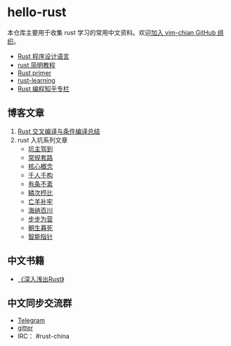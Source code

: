 # hello-rust

本仓库主要用于收集 rust 学习的常用中文资料。欢迎[加入 vim-chian GitHub 组织](http://probot-invite.herokuapp.com/join/eyJhbGciOiJIUzI1NiIsInR5cCI6IkpXVCJ9.eyJzdWIiOiJydXN0LWNoaW5hIiwiaXNzIjo3NDQ1MzY2LCJyb2xlIjoibWVtYmVyIiwiaWF0IjoxNTg0NzU3NjE1fQ.WD6-dRD79nwxR2f5d9_BoGrw_5fxkAjAcIf2kCzZqI4)。

- [Rust 程序设计语言](https://kaisery.github.io/trpl-zh-cn/)
- [rust 简明教程](https://geektutu.com/post/quick-rust.html)
- [Rust primer](https://legacy.gitbook.com/book/rustcc/rustprimer)
- [rust-learning](https://github.com/ctjhoa/rust-learning)
- [Rust 编程知乎专栏](https://zhuanlan.zhihu.com/rust-lang)

## 博客文章

1. [Rust 交叉编译与条件编译总结](https://juejin.im/entry/5bf6623351882521c8113e0d)
2. rust 入坑系列文章
   - [坑主驾到](https://juejin.im/entry/5d8a37226fb9a04dda70824f)
   - [常规套路](https://juejin.im/entry/5d9ca2925188252e097569c5)
   - [核心概念](https://juejin.im/entry/5da495715188251c7b5921ad)
   - [千人千构](https://juejin.im/entry/5db6f21551882564586e7567)
   - [有条不紊](https://juejin.im/entry/5dc0536af265da4d1518ed41)
   - [鳞次栉比](https://juejin.im/entry/5de52aabf265da05f264c278)
   - [亡羊补牢](https://juejin.im/entry/5e0c32386fb9a0484650828d)
   - [海纳百川](https://juejin.im/entry/5e1f291bf265da3e4244e164)
   - [步步为营](https://juejin.im/entry/5e4ff30251882549453861e8)
   - [朝生暮死](https://juejin.im/entry/5e5e6a96e51d45270d531796)
   - [智能指针](https://juejin.im/entry/5e67a9aee51d4527086b4c3a)

## 中文书籍

- [《深入浅出Rust》](https://book.douban.com/subject/30312231/)

## 中文同步交流群

- [Telegram](https://t.me/joinchat/EazwPxdNAU9TbjIa-u4-fQ)
- [gitter](https://gitter.im/rust-china/community)
- IRC： #rust-china
